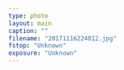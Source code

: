 ```yaml
---
type: photo
layout: main
caption: ""
filename: "20171116224012.jpg"
fstop: "Unknown"
exposure: "Unknown"
---
```

